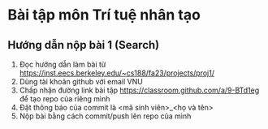 # Bài tập môn Trí tuệ nhân tạo
## Hướng dẫn nộp bài 1 (Search)
1. Đọc hướng dẫn làm bài từ https://inst.eecs.berkeley.edu/~cs188/fa23/projects/proj1/
2. Dùng tài khoản github với email VNU
3. Chấp nhận đường link bài tập https://classroom.github.com/a/9-BTd1eg để tạo repo của riêng mình
4. Đặt thông báo của commit là <mã sinh viên>_<họ và tên>
5. Nộp bài bằng cách commit/push lên repo của mình

